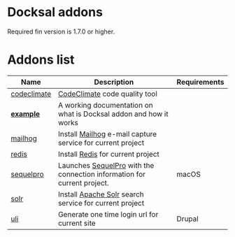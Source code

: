 # Docksal addons

Required fin version is 1.7.0 or higher.

# Addons list

|   Name	|  Description 	|  Requirements 	|
|--- |--- |--- |
|   [codeclimate](codeclimate) | [CodeClimate](https://codeclimate.com/) code quality tool | |
|   **[example](example)**	|  A working documentation on what is Docksal addon and how it works 	|  |
|   [mailhog](mailhog) | Install [Mailhog](https://github.com/mailhog/MailHog) e-mail capture service for current project |  |
|   [redis](redis) | Install [Redis](https://redis.io/) for current project |  |
|   [sequelpro](sequelpro) | Launches [SequelPro](https://www.sequelpro.com) with the connection information for current project. | macOS |
|   [solr](solr) | Install [Apache Solr](http://lucene.apache.org/solr/) search service for current project |  |
|   [uli](uli) | Generate one time login url for current site | Drupal |

